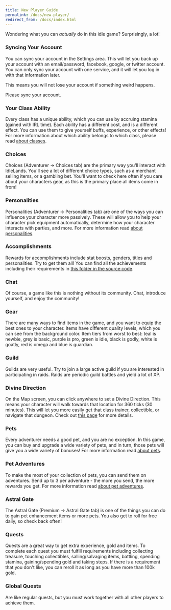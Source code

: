 ```yaml
---
title: New Player Guide
permalink: /docs/new-player/
redirect_from: /docs/index.html
---
```


Wondering what you can _actually_ do in this idle game? Surprisingly, a lot!

### Syncing Your Account

You can sync your account in the Settings area. This will let you back up your account with an email/password, facebook, google, or twitter account. You can only sync your account with one service, and it will let you log in with that information later.

This means you will not lose your account if something weird happens.

Please sync your account.

### Your Class Ability

Every class has a unique ability, which you can use by accruing stamina (gained with IRL time). Each ability has a different cost, and is a different effect. You can use them to give yourself buffs, experience, or other effects! For more information about which ability belongs to which class, please read [about classes](https://idle.land/docs/about-classes/).

### Choices

Choices (Adventurer -> Choices tab) are the primary way you'll interact with IdleLands. You'll see a lot of different choice types, such as a merchant selling items, or a gambling bet. You'll want to check here often if you care about your characters gear, as this is the primary place all items come in from!

### Personalities

Personalities (Adventurer -> Personalities tab) are one of the ways you can influence your character more passively. These will allow you to help your character pick equipment automatically, determine how your character interacts with parties, and more. For more information read [about personalities](https://idle.land/docs/about-personalities/).

### Accomplishments

Rewards for accomplishments include stat boosts, genders, titles and personalities. Try to get them all! You can find all the achievements including their requirements in [this folder in the source code](https://github.com/IdleLands/IdleLands/tree/master/src/server/core/game/achievements).

### Chat

Of course, a game like this is nothing without its community. Chat, introduce yourself, and enjoy the community!

### Gear

There are many ways to find items in the game, and you want to equip the best ones to your character. Items have different quality levels, which you can see from the background color. Item tiers from worst to best: teal is newbie, grey is basic, purple is pro, green is idle, black is godly, white is goatly, red is omega and blue is guardian.

### Guild

Guilds are very useful. Try to join a large active guild if you are interested in participating in raids. Raids are periodic guild battles and yield a lot of XP.

### Divine Direction

On the Map screen, you can click anywhere to set a Divine Direction. This means your character will walk towards that location for 360 ticks (30 minutes). This will let you more easily get that class trainer, collectible, or navigate that dungeon. Check out [this page](https://idle.land/docs/divine-direction/) for more details.

### Pets

Every adventurer needs a good pet, and you are no exception. In this game, you can buy and upgrade a wide variety of pets, and in turn, those pets will give you a wide variety of bonuses! For more information read [about pets](https://idle.land/docs/about-pets/).

### Pet Adventures

To make the most of your collection of pets, you can send them on adventures. Send up to 3 per adventure - the more you send, the more rewards you get. For more information read [about pet adventures](https://idle.land/docs/about-pet-adventures/).

### Astral Gate

The Astral Gate (Premium -> Astral Gate tab) is one of the things you can do to gain pet enhancement items or more pets. You also get to roll for free daily, so check back often!

### Quests

Quests are a great way to get extra experience, gold and items. To complete each quest you must fulfill requirements including collecting treasure, touching collectibles, salling/salvaging items, battling, spending stamina, gaining/spending gold and taking steps. If there is a requirement that you don't like, you can reroll it as long as you have more than 100k gold.

### Global Quests

Are like regular quests, but you must work together with all other players to achieve them.
